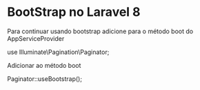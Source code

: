 # BootStrap no Laravel 8

Para continuar usando bootstrap adicione para o método boot do AppServiceProvider

use Illuminate\Pagination\Paginator;

Adicionar ao método boot

Paginator::useBootstrap();


